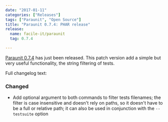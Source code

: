 ```yaml
---
date: "2017-01-11"
categories: ["Releases"]
tags: ["Paraunit", "Open Source"]
title: "Paraunit 0.7.4: PHAR release"
release:
  name: facile-it/paraunit
  tag: 0.7.4

---
```


[Paraunit 0.7.4](https://github.com/facile-it/paraunit/releases/tag/0.7.4) has just been released. This patch version add a simple but very useful functionality, the string filtering of tests.
<!--more-->

Full changelog text:

### Changed

* Add optional argument to both commands to filter tests filenames; the filter is case insensitive and doesn't rely on paths, so it doesn't have to be a full or relative path; it can also be used in conjunction with the `--testsuite` option
